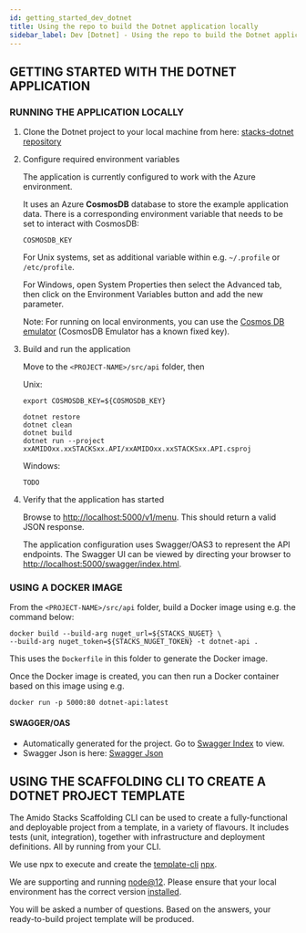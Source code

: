 ```yaml
---
id: getting_started_dev_dotnet
title: Using the repo to build the Dotnet application locally
sidebar_label: Dev [Dotnet] - Using the repo to build the Dotnet application locally
---
```


## GETTING STARTED WITH THE DOTNET APPLICATION

### RUNNING THE APPLICATION LOCALLY

1. Clone the Dotnet project to your local machine from here: [stacks-dotnet repository](https://github.com/amido/stacks-dotet)
2. Configure required environment variables

    The application is currently configured to work with the Azure environment.

    It uses an Azure **CosmosDB** database to store the example application data.
    There is a corresponding environment variable that needs to be set to interact with CosmosDB:

    ```text
    COSMOSDB_KEY
    ```

    For Unix systems, set as additional variable within e.g. `~/.profile` or `/etc/profile`.

    For Windows, open System Properties then select the Advanced tab, then click on the Environment Variables button and add the new parameter.

    Note: For running on local environments, you can use the [Cosmos DB emulator](https://docs.microsoft.com/en-us/azure/cosmos-db/local-emulator?tabs=ssl-netstd21) (CosmosDB Emulator has a known fixed key).

3. Build and run the application

    Move to the `<PROJECT-NAME>/src/api` folder, then

    Unix:

    ```text
    export COSMOSDB_KEY=${COSMOSDB_KEY}

    dotnet restore
    dotnet clean
    dotnet build
    dotnet run --project xxAMIDOxx.xxSTACKSxx.API/xxAMIDOxx.xxSTACKSxx.API.csproj
    ```

    Windows:

    ```text
    TODO
    ```

4. Verify that the application has started

    Browse to [http://localhost:5000/v1/menu](http://localhost:5000/v1/menu). This should return a valid JSON response.

    The application configuration uses Swagger/OAS3 to represent the API endpoints. The Swagger UI can be viewed by directing your
    browser to [http://localhost:5000/swagger/index.html](http://localhost:5000/swagger/index.html).

### USING A DOCKER IMAGE

From the `<PROJECT-NAME>/src/api` folder, build a Docker image using e.g. the command below:

   ```text
   docker build --build-arg nuget_url=${STACKS_NUGET} \
   --build-arg nuget_token=${STACKS_NUGET_TOKEN} -t dotnet-api .
   ```

This uses the `Dockerfile` in this folder to generate the Docker image.

Once the Docker image is created, you can then run a Docker container based on this image using e.g.

   ```text
   docker run -p 5000:80 dotnet-api:latest
   ````

#### SWAGGER/OAS

- Automatically generated for the project. Go to [Swagger Index](http://localhost:5000/swagger/index.html) to view.
- Swagger Json is here: [Swagger Json](http://localhost:5000/swagger/oas.json)

## USING THE SCAFFOLDING CLI TO CREATE A DOTNET PROJECT TEMPLATE

The Amido Stacks Scaffolding CLI can be used to create a fully-functional and deployable project from a template, in a variety of flavours.
It includes tests (unit, integration), together with infrastructure and deployment definitions. All by running from your CLI.

We use npx to execute and create the
[template-cli](https://www.npmjs.com/package/@amidostacks/scaffolding-cli)
[npx](https://www.npmjs.com/package/npx).

We are supporting and running [node@12](https://nodejs.org/en/about/releases/).
Please ensure that your local environment has the correct version [installed](https://nodejs.org/en/download/).

You will be asked a number of questions. Based on the answers, your ready-to-build project template will be produced.
